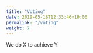 ```yaml
---
title: "Voting"
date: 2019-05-18T12:33:46+10:00
permalink: "/voting"
weight: 7
---
```


We do X to achieve Y
